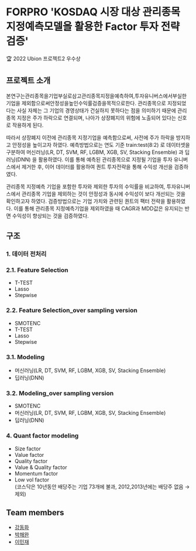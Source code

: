 # FORPRO 'KOSDAQ 시장 대상 관리종목 지정예측모델을 활용한 Factor 투자 전략 검증'
:trophy: 2022 Ubion 프로젝트2 우수상
## 프로젝트 소개
 본연구는관리종목을기업부실로삼고관리종목지정을예측하여,투자유니버스에서부실한기업을 제외함으로써안정성을높인수익률검증을목적으로한다. 관리종목으로 지정되었다는 사실 자체는 그 기업의 경영상태가 건실하지 못하다는 점을 의미하기 때문에 관리종목 지정은 주가 하락으로 연결되며, 나아가 상장폐지의 위험에 노출되어 있다는 신호로 작용하게 된다.<br>
 
 따라서 상장폐지 이전에 관리종목 지정기업을 예측함으로써, 사전에 주가 하락을 방지하고 안정성을 높이고자 하였다. 예측방법으로는 연도 기준 train:test(8:2) 로 데이터셋을 구분하여 머신러닝(LR, DT, SVM, RF, LGBM, XGB, SV, Stacking Ensemble) 과 딥러닝(DNN) 을 활용하였다. 이를 통해 예측된 관리종목으로 지정될 기업을 투자 유니버스에서 제거한 후, 이어 데이터를 활용하여 퀀트 투자전략을 통해 수익성 개선을 검증하였다.<br>
 
 관리종목 지정예측 기업을 포함한 투자와 제외한 투자의 수익률을 비교하여, 투자유니버스에서 관리종목 기업을 제외하는 것이 안정성과 동시에 수익성이 보다 개선되는 것을 확인하고자 하였다. 검증방법으로는 기업 가치와 관련된 퀀트의 팩터 전략을 활용하였다. 이를 통해 관리종목 지정예측기업을 제외하였을 때 CAGR과 MDD값은 유지되는 반면 수익성이 향상되는 것을 검증하였다.

## 구조
### 1. 데이터 전처리 
### 2.1. Feature Selection
- T-TEST
- Lasso
- Stepwise
### 2.2. Feature Selection_over sampling version
- SMOTENC
- T-TEST
- Lasso
- Stepwise
### 3.1. Modeling
- 머신러닝(LR, DT, SVM, RF, LGBM, XGB, SV, Stacking Ensemble)
- 딥러닝(DNN)
### 3.2. Modeling_over sampling version
- SMOTENC
- 머신러닝(LR, DT, SVM, RF, LGBM, XGB, SV, Stacking Ensemble)
- 딥러닝(DNN)
### 4. Quant factor modeling
- Size factor
- Value factor
- Quality factor
- Value & Quality factor
- Momentum factor
- Low vol factor<br>
(코스닥은 10년동안 배당주는 기업 73개에 불과, 2012,2013년에는 배당주 없음 → 제외)

## Team members
- [강동화](https://github.com/Donghwaa)
- [박해완](https://github.com/parkhaewan)
- [이민재](https://github.com/mzaeee)
